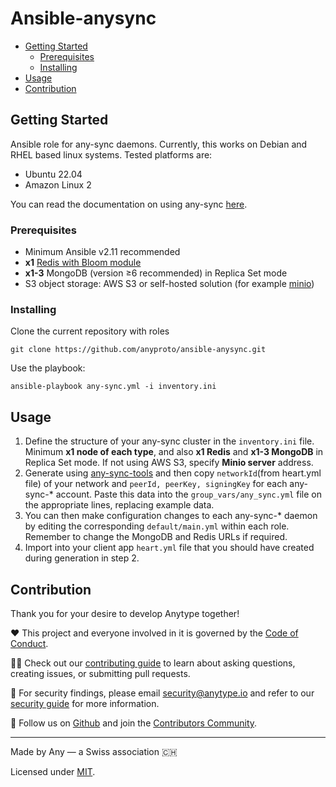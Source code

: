 # Ansible-anysync

- [Getting Started](#getting-started)
  - [Prerequisites](#prerequisites)
  - [Installing](#installing)
- [Usage](#usage)
- [Contribution](#contribution)

## Getting Started

Ansible role for any-sync daemons. Currently, this works on Debian and RHEL based linux systems. Tested platforms are:
* Ubuntu 22.04
* Amazon Linux 2

You can read the documentation on using any-sync [here](https://tech.anytype.io/).

### Prerequisites

* Minimum Ansible v2.11 recommended
* **x1** [Redis with Bloom module](https://github.com/RedisBloom/RedisBloom)
* **x1-3** MongoDB (version ≥6 recommended) in Replica Set mode
* S3 object storage: AWS S3 or self-hosted solution (for example [minio](https://github.com/minio/minio))

### Installing

Clone the current repository with roles

```
git clone https://github.com/anyproto/ansible-anysync.git
```

Use the playbook:

```
ansible-playbook any-sync.yml -i inventory.ini
```

## Usage

1. Define the structure of your any-sync cluster in the `inventory.ini` file. Minimum **x1 node of each type**, and also **x1 Redis** and **x1-3 MongoDB** in Replica Set mode. If not using AWS S3, specify **Minio server** address.
2. Generate using [any-sync-tools](https://github.com/anyproto/any-sync-tools/blob/main/any-sync-network/README.md) and then copy `networkId`(from heart.yml file) of your network and `peerId, peerKey, signingKey` for each any-sync-* account. Paste this data into the `group_vars/any_sync.yml` file on the appropriate lines, replacing example data.
3. You can then make configuration changes to each any-sync-* daemon by editing the corresponding `default/main.yml` within each role. Remember to change the MongoDB and Redis URLs if required.
4. Import into your client app `heart.yml` file that you should have created during generation in step 2.

## Contribution
Thank you for your desire to develop Anytype together!

❤️ This project and everyone involved in it is governed by the [Code of Conduct](https://github.com/anyproto/.github/blob/main/docs/CODE_OF_CONDUCT.md).

🧑‍💻 Check out our [contributing guide](https://github.com/anyproto/.github/blob/main/docs/CONTRIBUTING.md) to learn about asking questions, creating issues, or submitting pull requests.

🫢 For security findings, please email [security@anytype.io](mailto:security@anytype.io) and refer to our [security guide](https://github.com/anyproto/.github/blob/main/docs/SECURITY.md) for more information.

🤝 Follow us on [Github](https://github.com/anyproto) and join the [Contributors Community](https://github.com/orgs/anyproto/discussions).

---
Made by Any — a Swiss association 🇨🇭

Licensed under [MIT](./LICENSE.md).

